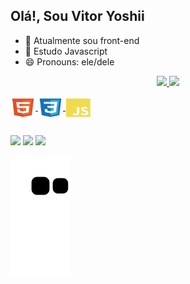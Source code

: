 ## Olá!, Sou Vitor Yoshii

- 🔭 Atualmente sou front-end
- 🌱 Estudo Javascript
- 😄 Pronouns: ele/dele

<div align="center">
  <a href="https://github.com/Vitoryoshii">
  <img height="100px" src="https://github-readme-stats.vercel.app/api?username=Vitoryoshii&show_icons=true&theme=gruvbox&include_all_commits=true&count_private=true"/>
  <img height="100px" src="https://github-readme-stats.vercel.app/api/top-langs/?username=Vitoryoshii&layout=compact&langs_count=7&theme=gruvbox"/>
</div>
  
  <div style="display: inline_block"><br>
  <img align="center" alt="Rafa-HTML" height="30" width="40" src="https://raw.githubusercontent.com/devicons/devicon/master/icons/html5/html5-original.svg">
  <img align="center" alt="Rafa-CSS" height="30" width="40" src="https://raw.githubusercontent.com/devicons/devicon/master/icons/css3/css3-original.svg">
  <img align="center" alt="Rafa-Js" height="30" width="40" src="https://raw.githubusercontent.com/devicons/devicon/master/icons/javascript/javascript-plain.svg">
</div>
  
   ##
 
<div> 
  <a href="https://instagram.com/vitor_yoshii" target="_blank"><img src="https://img.shields.io/badge/-Instagram-%23E4405F?style=for-the-badge&logo=instagram&logoColor=white" target="_blank"></a>
  <a href = "mailto:vitoryoshiisecundaria06@gmail.com"><img src="https://img.shields.io/badge/-Gmail-%23333?style=for-the-badge&logo=gmail&logoColor=white" target="_blank"></a>
  <a href="https://www.linkedin.com/in/vitor-yoshii-377132210/" target="_blank"><img src="https://img.shields.io/badge/-LinkedIn-%230077B5?style=for-the-badge&logo=linkedin&logoColor=white" target="_blank"></a> 
  
</div>

  ![Snake animation](https://github.com/Vitoryoshii/Vitoryoshii/blob/output/github-contribution-grid-snake.svg)
